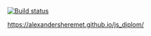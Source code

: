 [![Build status](https://ci.appveyor.com/api/projects/status/ft9y6lcl8q2lbhg4?svg=true)](https://ci.appveyor.com/project/AlexanderSheremet/js-diplom)


https://alexandersheremet.github.io/js_diplom/
